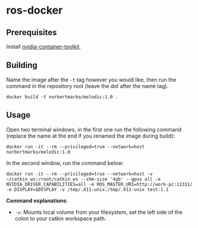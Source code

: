 # ros-docker

## Prerequisites
Install [nvidia-container-toolkit](https://docs.nvidia.com/datacenter/cloud-native/container-toolkit/install-guide.html).

## Building
Name the image after the `-t` tag however you would like, then run the command in the repository root (leave the dot after the name tag).

    docker build -t norbertmarko/melodic:1.0 .

## Usage
Open two terminal windows, in the first one run the following command (replace the name at the end if you renamed the image during build):
    
    docker run -it --rm --privileged=true --network=host norbertmarko/melodic:1.0

In the second window, run the command below:

    docker run -it --rm --privileged=true --network=host -v ~/catkin_ws:/root/catkin_ws --shm-size '4gb' --gpus all -e NVIDIA_DRIVER_CAPABILITIES=all -e ROS_MASTER_URI=http://work-pc:11311/ -e DISPLAY=$DISPLAY -v /tmp/.X11-unix:/tmp/.X11-unix test:1.1

**Command explanations**:
- `-v`: Mounts local volume from your filesystem, set the left side of the colon to your catkin workspace path.